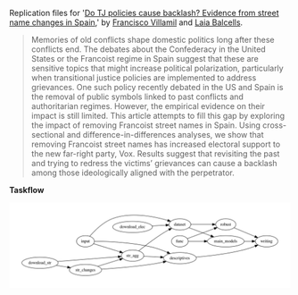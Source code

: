 Replication files for '[Do TJ policies cause backlash? Evidence from street name changes in Spain](http://web.isanet.org/Web/Conferences/ISA2021/Archive/6611cf58-9c8d-4d5f-b04e-b1fdf32c2c41.pdf),' by [Francisco Villamil](https://franvillamil.github.io) and [Laia Balcells](https://www.laiabalcells.com).

> Memories of old conflicts shape domestic politics long after these conflicts end. The debates about the Confederacy in the United States or the Francoist regime in Spain suggest that these are sensitive topics that might increase political polarization, particularly when transitional justice policies are implemented to address grievances. One such policy recently debated in the US and Spain is the removal of public symbols linked to past conflicts and authoritarian regimes. However, the empirical evidence on their impact is still limited. This article attempts to fill this gap by exploring the impact of removing Francoist street names in Spain. Using cross-sectional and difference-in-differences analyses, we show that removing Francoist street names has increased electoral support to the new far-right party, Vox. Results suggest that revisiting the past and trying to redress the victims’ grievances can cause a backlash among those ideologically aligned with the perpetrator.

**Taskflow**

![taskflow](taskflow/workflow.jpeg)
